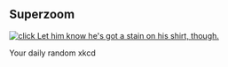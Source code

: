 ## Superzoom
[![*click* Let him know he's got a stain on his shirt, though.](https://imgs.xkcd.com/comics/superzoom.png)](https://xkcd.com/1719/ "*click* Let him know he's got a stain on his shirt, though.")

Your daily random xkcd

